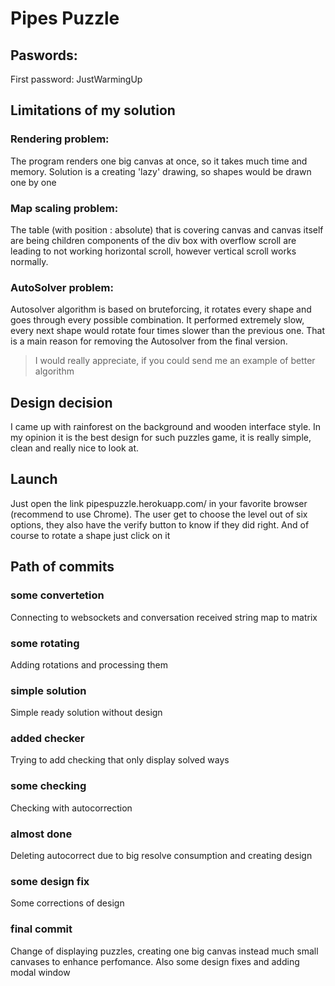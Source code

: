 # Pipes Puzzle

## Paswords:
First password: JustWarmingUp

## Limitations of my solution
### Rendering problem:
The program renders one big canvas at once, so it takes much time and memory. 
Solution is a creating 'lazy' drawing, so shapes would be drawn one by one

### Map scaling problem:
The table (with position : absolute) that is covering canvas and canvas itself are being children components of the div box with overflow scroll are leading to not working horizontal scroll, however vertical scroll works normally.

### AutoSolver problem:
Autosolver algorithm is based on bruteforcing, it rotates every shape and goes through every possible combination.
It performed extremely slow, every next shape would rotate four times slower than the previous one.
That is a main reason for removing the Autosolver from the final version.
> I would really appreciate, if you could send me an example of better algorithm 

## Design decision
I came up with rainforest on the background and wooden interface style. In my opinion it is the best design for such puzzles game, it is really simple, clean and really nice to look at.

## Launch
Just open the link pipespuzzle.herokuapp.com/ in your favorite browser (recommend to use Chrome).
The user get to choose the level out of six options, they also have the verify button to know if they did right.
And of course to rotate a shape just click on it

## Path of commits

### some convertetion
Connecting to websockets and conversation received string map to matrix

### some rotating
Adding rotations and processing them

### simple solution
Simple ready solution without design

### added checker
Trying to add checking that only display solved ways

### some checking
Checking with autocorrection

### almost done
Deleting autocorrect due to big resolve consumption and creating design

### some design fix
Some corrections of design

### final commit
Change of displaying puzzles, creating one big canvas instead much small canvases to enhance perfomance.
Also some design fixes and adding modal window



